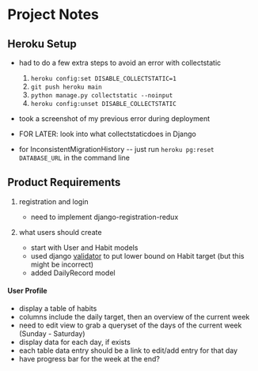 # Project Notes

## Heroku Setup

- had to do a few extra steps to avoid an error with collectstatic  
    1. `heroku config:set DISABLE_COLLECTSTATIC=1`
    2. `git push heroku main`
    3. `python manage.py collectstatic --noinput`
    4. `heroku config:unset DISABLE_COLLECTSTATIC`

- took a screenshot of my previous error during deployment
- FOR LATER: look into what collectstaticdoes in Django

- for InconsistentMigrationHistory -- just run `heroku pg:reset DATABASE_URL` in the command line
## Product Requirements

1. registration and login  
    - need to implement django-registration-redux

2. what users should create
    - start with User and Habit models
    - used django [validator](https://docs.djangoproject.com/en/3.2/ref/validators/#minvaluevalidator) to put lower bound on Habit target (but this might be incorrect)
    - added DailyRecord model


#### User Profile

- display a table of habits
- columns include the daily target, then an overview of the current week
- need to edit view to grab a queryset of the days of the current week (Sunday - Saturday)
- display data for each day, if exists
- each table data entry should be a link to edit/add entry for that day
- have progress bar for the week at the end?

